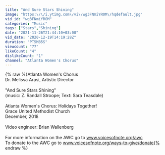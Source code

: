 ```yaml
---
title: "And Sure Stars Shining"
image: "https:\/\/i.ytimg.com\/vi\/wg3FNmiYROM\/hqdefault.jpg"
vid_id: "wg3FNmiYROM"
categories: "Music"
tags: ["Stars","Shining"]
date: "2021-11-26T21:44:10+03:00"
vid_date: "2020-12-19T14:19:28Z"
duration: "PT5M35S"
viewcount: "77"
likeCount: "4"
dislikeCount: "1"
channel: "Atlanta Women's Chorus"
---
```

{% raw %}Atlanta Women's Chorus<br />Dr. Melissa Arasi, Artistic Director<br /><br />&quot;And Sure Stars Shining&quot;<br />(music: Z. Randall Stroope; Text: Sara Teasdale)<br /><br />Atlanta Women's Chorus: Holidays Together!<br />Grace United Methodist Church<br />December, 2018<br /><br />Video engineer: Brian Wallenberg<br /><br />For more information on the AWC go to www.voicesofnote.org/awc<br />To donate to the AWC go to www.voicesofnote.org/ways-to-give/donate{% endraw %}
